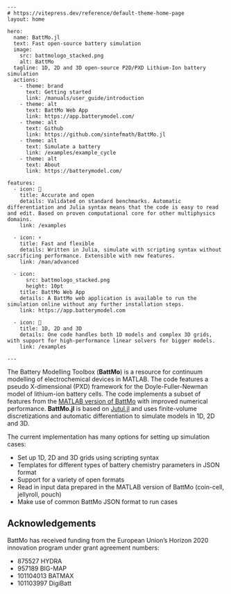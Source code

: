 ````@raw html
---
# https://vitepress.dev/reference/default-theme-home-page
layout: home

hero:
  name: BattMo.jl
  text: Fast open-source battery simulation
  image:
    src: battmologo_stacked.png
    alt: BattMo
  tagline: 1D, 2D and 3D open-source P2D/PXD Lithium-Ion battery simulation
  actions:
    - theme: brand
      text: Getting started
      link: /manuals/user_guide/introduction
    - theme: alt
      text: BattMo Web App
      link: https://app.batterymodel.com/
    - theme: alt
      text: Github
      link: https://github.com/sintefmath/BattMo.jl
    - theme: alt
      text: Simulate a battery
      link: /examples/example_cycle
    - theme: alt
      text: About
      link: https://batterymodel.com/

features:
  - icon: 🔋
    title: Accurate and open
    details: Validated on standard benchmarks. Automatic differentiation and Julia syntax means that the code is easy to read and edit. Based on proven computational core for other multiphysics domains.
    link: /examples

  - icon: ⚡
    title: Fast and flexible
    details: Written in Julia, simulate with scripting syntax without sacrificing performance. Extensible with new features.
    link: /man/advanced

  - icon:
      src: battmologo_stacked.png
      height: 10pt
    title: BattMo Web App
    details: A BattMo web application is available to run the simulation online without any further installation steps.
    link: https://app.batterymodel.com
    
  - icon: 🧱
    title: 1D, 2D and 3D
    details: One code handles both 1D models and complex 3D grids, with support for high-performance linear solvers for bigger models.
    link: /examples

---
````

The Battery Modelling Toolbox (**BattMo**) is a resource for continuum modelling of electrochemical devices in MATLAB. The code features a pseudo X-dimensional (PXD) framework for the Doyle-Fuller-Newman model of lithium-ion battery cells. The code implements a subset of features from the [MATLAB version of BattMo](https://github.com/BattMoTeam/BattMo) with improved numerical performance. **BattMo.jl** is based on [Jutul.jl](https://github.com/sintefmath/Jutul.jl) and uses finite-volume discretizations and automatic differentiation to simulate models in 1D, 2D and 3D.

The current implementation has many options for setting up simulation cases:

- Set up 1D, 2D and 3D grids using scripting syntax
- Templates for different types of battery chemistry parameters in JSON format
- Support for a variety of open formats
- Read in input data prepared in the MATLAB version of BattMo (coin-cell, jellyroll, pouch)
- Make use of common BattMo JSON format to run cases


## Acknowledgements

BattMo has received funding from the European Union’s Horizon 2020 innovation program under grant agreement numbers:

- 875527 HYDRA
- 957189 BIG-MAP
- 101104013 BATMAX
- 101103997 DigiBatt
